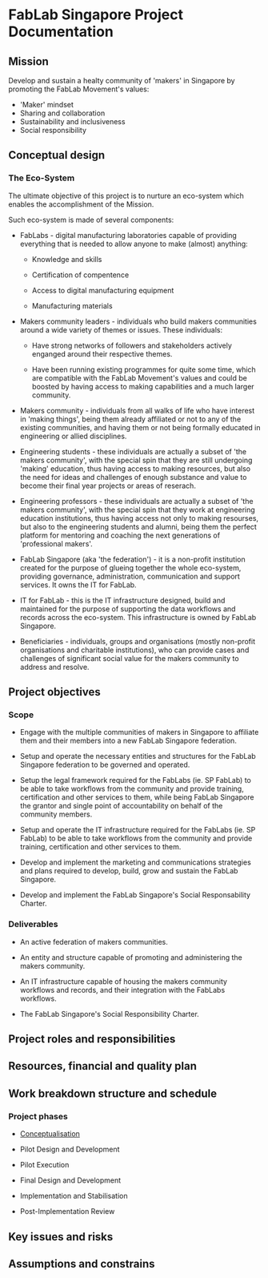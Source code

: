 # FabLab Singapore Project Documentation

## Mission

Develop and sustain a healty community of 'makers' in Singapore by promoting the FabLab Movement's values:

- 'Maker' mindset
- Sharing and collaboration
- Sustainability and inclusiveness
- Social responsibility

## Conceptual design

### The Eco-System

The ultimate objective of this project is to nurture an eco-system which enables the accomplishment of the Mission.

Such eco-system is made of several components:

* FabLabs - digital manufacturing laboratories capable of providing everything that is needed to allow anyone to make (almost) anything:
  
  * Knowledge and skills
  
  * Certification of compentence
  
  * Access to digital manufacturing equipment
  
  * Manufacturing materials

* Makers community leaders - individuals who build makers communities around a wide variety of themes or issues. These individuals:
  
  * Have strong networks of followers and stakeholders actively enganged around their respective themes.
  
  * Have been running existing programmes for quite some time, which are compatible with the FabLab Movement's values and could be boosted by having access to making capabilities and a much larger community.

* Makers community - individuals from all walks of life who have interest in 'making things', being them already affiliated or not to any of the existing communities, and having them or not being formally educated in engineering or allied disciplines.

* Engineering students - these individuals are actually a subset of 'the makers community', with the special spin that they are still undergoing 'making' education, thus having access to making resources, but also the need for ideas and challenges of enough substance and value to become their final year projects or areas of reserach.

* Engineering professors - these individuals are actually a subset of 'the makers community', with the special spin that they work at engineering education institutions, thus having access not only to making resourses, but also to the engineering students and alumni, being them the perfect platform for mentoring and coaching the next generations of 'professional makers'.

* FabLab Singapore (aka 'the federation') - it is a non-profit institution created for the purpose of glueing together the whole eco-system, providing governance, administration, communication and support services. It owns the IT for FabLab.

* IT for FabLab - this is the IT infrastructure designed, build and maintained for the purpose of supporting the data workflows and records across the eco-system. This infrastructure is owned by FabLab Singapore.

* Beneficiaries - individuals, groups and organisations (mostly non-profit organisations and charitable institutions), who can provide cases and challenges of significant social value for the makers community to address and resolve.

## Project objectives

### Scope

* Engage with the multiple communities of makers in Singapore to affiliate them and their members into a new FabLab Singapore federation.

* Setup and operate the necessary entities and structures for the FabLab Singapore federation to be governed and operated.

* Setup the legal framework required for the FabLabs (ie. SP FabLab) to be able to take workflows from the community and provide training, certification and other services  to them, while being FabLab Singapore the grantor and single point of accountability on behalf of the community members.

* Setup and operate the IT infrastructure required for the FabLabs (ie. SP FabLab) to be able to take workflows from the community and provide training, certification and other services to them.

* Develop and implement the marketing and communications strategies and plans required to develop, build, grow and sustain the FabLab Singapore.

* Develop and implement the FabLab Singapore's Social Responsability Charter.

### Deliverables

* An active federation of makers communities.

* An entity and structure capable of promoting and administering the makers community.

* An IT infrastructure capable of housing the makers community workflows and records, and their integration with the FabLabs workflows.

* The FabLab Singapore's Social Responsibility Charter.

## Project roles and responsibilities

## Resources, financial and quality plan

## Work breakdown structure and schedule

### Project phases

- [Conceptualisation](ConceptualisationToR.md)

- Pilot Design and Development

- Pilot Execution

- Final Design and Development

- Implementation and Stabilisation

- Post-Implementation Review

## Key issues and risks

## Assumptions and constrains
